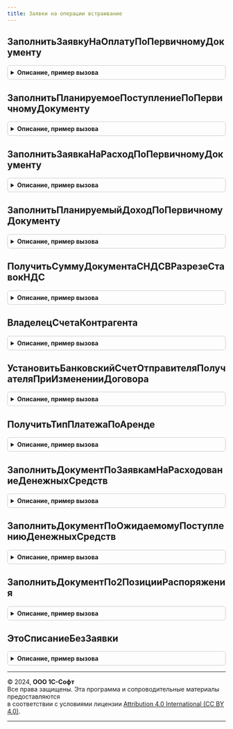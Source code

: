 ```yaml
---
title: Заявки на операции встраивание
---
```



## ЗаполнитьЗаявкуНаОплатуПоПервичномуДокументу
<details style="margin: 1em 0; padding: 0.5em; border: 1px solid #ccc; border-radius: 6px;">

<summary style="font-weight: bold; cursor: pointer;">Описание, пример вызова</summary>

```bsl

Процедура ЗаполнитьЗаявкуНаОплатуПоПервичномуДокументу(Объект, ПервичныйДокумент, ДополнительныеСвойства) Экспорт
```

Пример вызова
```bsl
ЗаявкиНаОперацииВстраивание.ЗаполнитьЗаявкуНаОплатуПоПервичномуДокументу(Объект, ПервичныйДокумент, ДополнительныеСвойства) 
```
</details>

## ЗаполнитьПланируемоеПоступлениеПоПервичномуДокументу
<details style="margin: 1em 0; padding: 0.5em; border: 1px solid #ccc; border-radius: 6px;">

<summary style="font-weight: bold; cursor: pointer;">Описание, пример вызова</summary>

```bsl

Процедура ЗаполнитьПланируемоеПоступлениеПоПервичномуДокументу(Объект, ПервичныйДокумент, ДополнительныеСвойства) Экспорт
```

Пример вызова
```bsl
ЗаявкиНаОперацииВстраивание.ЗаполнитьПланируемоеПоступлениеПоПервичномуДокументу(Объект, ПервичныйДокумент, ДополнительныеСвойства) 
```
</details>

## ЗаполнитьЗаявкаНаРасходПоПервичномуДокументу
<details style="margin: 1em 0; padding: 0.5em; border: 1px solid #ccc; border-radius: 6px;">

<summary style="font-weight: bold; cursor: pointer;">Описание, пример вызова</summary>

```bsl

Процедура ЗаполнитьЗаявкаНаРасходПоПервичномуДокументу(Объект, ПервичныйДокумент, ДополнительныеСвойства) Экспорт
```

Пример вызова
```bsl
ЗаявкиНаОперацииВстраивание.ЗаполнитьЗаявкаНаРасходПоПервичномуДокументу(Объект, ПервичныйДокумент, ДополнительныеСвойства) 
```
</details>

## ЗаполнитьПланируемыйДоходПоПервичномуДокументу
<details style="margin: 1em 0; padding: 0.5em; border: 1px solid #ccc; border-radius: 6px;">

<summary style="font-weight: bold; cursor: pointer;">Описание, пример вызова</summary>

```bsl

Процедура ЗаполнитьПланируемыйДоходПоПервичномуДокументу(Объект, ПервичныйДокумент, ДополнительныеСвойства) Экспорт
```

Пример вызова
```bsl
ЗаявкиНаОперацииВстраивание.ЗаполнитьПланируемыйДоходПоПервичномуДокументу(Объект, ПервичныйДокумент, ДополнительныеСвойства) 
```
</details>

## ПолучитьСуммуДокументаСНДСВРазрезеСтавокНДС
<details style="margin: 1em 0; padding: 0.5em; border: 1px solid #ccc; border-radius: 6px;">

<summary style="font-weight: bold; cursor: pointer;">Описание, пример вызова</summary>

```bsl

// Рассчитываем сумму документа со всеми налогами в разрезе ставок НДС
//
// Параметры:
//  ДокументОбъект    - ссылка документа, сумму которого надо рассчитать
//  ИмяТабличнойЧасти - строка, имя табличной части, сумму которой надо рассчитать.
//                      Если она не заполнена, считаем по всем табличным частям, в которых есть "Сумма"
//  НеУчитыватьТару   - булево, если Истина и ИмяТабличнойЧасти неопределено, то в расчете сумм тару не учитываем
//
// Возвращаемое значение:
//  ТаблицаЗначений
//		Колонки:
//			Сумма		- Сумма документа со всеми налогами
//			СтавкаНДС	- ПеречислениеСсылка.СтавкиНДС
//			СуммаНДС	- Сумма НДС по ставке
//
Функция ПолучитьСуммуДокументаСНДСВРазрезеСтавокНДС(ДокументОбъект) Экспорт
```

Пример вызова
```bsl
Результат = ЗаявкиНаОперацииВстраивание.ПолучитьСуммуДокументаСНДСВРазрезеСтавокНДС(ДокументОбъект) 
```
</details>

## ВладелецСчетаКонтрагента
<details style="margin: 1em 0; padding: 0.5em; border: 1px solid #ccc; border-radius: 6px;">

<summary style="font-weight: bold; cursor: pointer;">Описание, пример вызова</summary>

```bsl

Функция ВладелецСчетаКонтрагента(Форма, Значение) Экспорт
```

Пример вызова
```bsl
Результат = ЗаявкиНаОперацииВстраивание.ВладелецСчетаКонтрагента(Форма, Значение) 
```
</details>

## УстановитьБанковскийСчетОтправителяПолучателяПриИзмененииДоговора
<details style="margin: 1em 0; padding: 0.5em; border: 1px solid #ccc; border-radius: 6px;">

<summary style="font-weight: bold; cursor: pointer;">Описание, пример вызова</summary>

```bsl

// Процедура устанавливает  Организация-ОрганизацияПолучатель-ОрганизацияОтправитель
Процедура УстановитьБанковскийСчетОтправителяПолучателяПриИзмененииДоговора(ОбъектЗаявка, РеквизитыЗаявки, Договор, РеквизитыДоговора, ИзмениласьВалютаОплаты) Экспорт
```

Пример вызова
```bsl
ЗаявкиНаОперацииВстраивание.УстановитьБанковскийСчетОтправителяПолучателяПриИзмененииДоговора(ОбъектЗаявка, РеквизитыЗаявки, Договор, РеквизитыДоговора, ИзмениласьВалютаОплаты) 
```
</details>

## ПолучитьТипПлатежаПоАренде
<details style="margin: 1em 0; padding: 0.5em; border: 1px solid #ccc; border-radius: 6px;">

<summary style="font-weight: bold; cursor: pointer;">Описание, пример вызова</summary>

```bsl

Функция ПолучитьТипПлатежаПоАренде(ЭлементСтруктурыЗадолженности) Экспорт
```

Пример вызова
```bsl
Результат = ЗаявкиНаОперацииВстраивание.ПолучитьТипПлатежаПоАренде(ЭлементСтруктурыЗадолженности) 
```
</details>

## ЗаполнитьДокументПоЗаявкамНаРасходованиеДенежныхСредств
<details style="margin: 1em 0; padding: 0.5em; border: 1px solid #ccc; border-radius: 6px;">

<summary style="font-weight: bold; cursor: pointer;">Описание, пример вызова</summary>

```bsl

// Процедура заполняет документ на основании заявок на расходование денежных средств.
//
// Параметры:
//	ДокументОбъект - ДокументОбъект.ЗаявкаНаРасходованиеДС - объект заполнения
//	ДанныеЗаполнения - Структура - Данные заполнения
//	ТабличнаяЧасть - ТабличнаяЧасть - Табличная часть документа
//	ФормаОплаты - ПеречислениеСсылка.ФормыОплаты - Фактическая форма оплаты (зависит от вводимого документа оплаты).
//
Процедура ЗаполнитьДокументПоЗаявкамНаРасходованиеДенежныхСредств(ДокументОбъект, ДанныеЗаполнения, ТабличнаяЧасть, ФормаОплаты) Экспорт
```

Пример вызова
```bsl
ЗаявкиНаОперацииВстраивание.ЗаполнитьДокументПоЗаявкамНаРасходованиеДенежныхСредств(ДокументОбъект, ДанныеЗаполнения, ТабличнаяЧасть, ФормаОплаты) 
```
</details>

## ЗаполнитьДокументПоОжидаемомуПоступлениюДенежныхСредств
<details style="margin: 1em 0; padding: 0.5em; border: 1px solid #ccc; border-radius: 6px;">

<summary style="font-weight: bold; cursor: pointer;">Описание, пример вызова</summary>

```bsl

// Процедура заполняет документ на основании ожидаемого поступления денежных средств
Процедура ЗаполнитьДокументПоОжидаемомуПоступлениюДенежныхСредств(ДанныеЗаполнения, ТабличнаяЧасть, ФормаОплаты) Экспорт
```

Пример вызова
```bsl
ЗаявкиНаОперацииВстраивание.ЗаполнитьДокументПоОжидаемомуПоступлениюДенежныхСредств(ДанныеЗаполнения, ТабличнаяЧасть, ФормаОплаты) 
```
</details>

## ЗаполнитьДокументПо2ПозицииРаспоряжения
<details style="margin: 1em 0; padding: 0.5em; border: 1px solid #ccc; border-radius: 6px;">

<summary style="font-weight: bold; cursor: pointer;">Описание, пример вызова</summary>

```bsl

// Процедура заполняет документ по встречной операции распоряжения на перемещение денежных средств.
//
// Параметры:
//	ДокументОснование - ДокументСсылка.РаспоряжениеНаПеремещениеДенежныхСредств - Документ - основание
//	ДокументОбъект - ДокументОбъект - Текущий документ
//	ДанныеЗаполнения - Структура - Данные заполнения
//	РасшифровкаПлатежа - ТабличныеЧасти - Табличная часть "Расшифровка платежа" документа.
//
Процедура ЗаполнитьДокументПо2ПозицииРаспоряжения( Экспорт
```

Пример вызова
```bsl
ЗаявкиНаОперацииВстраивание.ЗаполнитьДокументПо2ПозицииРаспоряжения();
```
</details>

## ЭтоСписаниеБезЗаявки
<details style="margin: 1em 0; padding: 0.5em; border: 1px solid #ccc; border-radius: 6px;">

<summary style="font-weight: bold; cursor: pointer;">Описание, пример вызова</summary>

```bsl

Функция ЭтоСписаниеБезЗаявки(Объект) Экспорт
```

Пример вызова
```bsl
Результат = ЗаявкиНаОперацииВстраивание.ЭтоСписаниеБезЗаявки(Объект) 
```
</details>

---

© 2024, **ООО 1С-Софт**  
Все права защищены. Эта программа и сопроводительные материалы предоставляются  
в соответствии с условиями лицензии [Attribution 4.0 International (CC BY 4.0)](https://creativecommons.org/licenses/by/4.0/legalcode).

---
